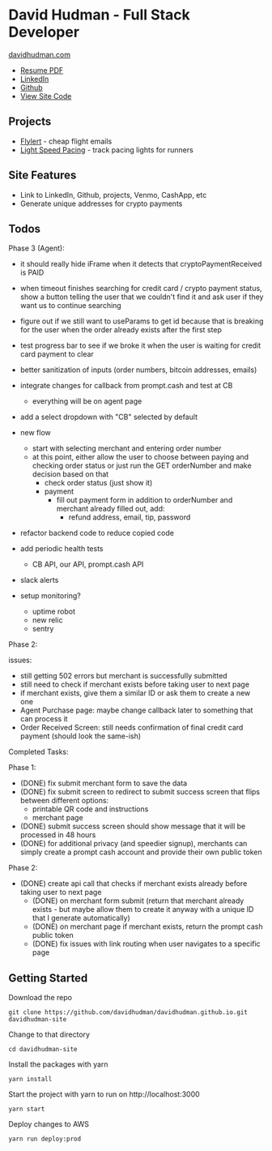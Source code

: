 # David Hudman - Full Stack Developer

[davidhudman.com](https://davidhudman.com)

- [Resume PDF](https://drive.google.com/file/d/1EUCtMWTBrS1XcNVteu6IcWiR9XNa1U1s/view?usp=sharing)
- [LinkedIn](https://www.linkedin.com/in/david-hudman-b9a8b9a4/)
- [Github](https://www.github.com/davidhudman)
- [View Site Code](https://www.github.com/davidhudman/davidhudman.github.io)

## Projects

- [Flylert](https://www.flylert.com) - cheap flight emails
- [Light Speed Pacing](https://www.lightspeedpacing.com) - track pacing lights for runners

## Site Features

- Link to LinkedIn, Github, projects, Venmo, CashApp, etc
- Generate unique addresses for crypto payments

## Todos

Phase 3 (Agent):

- it should really hide iFrame when it detects that cryptoPaymentReceived is PAID
- when timeout finishes searching for credit card / crypto payment status, show a button telling the user that we couldn't find it and ask user if they want us to continue searching
- figure out if we still want to useParams to get id because that is breaking for the user when the order already exists after the first step
- test progress bar to see if we broke it when the user is waiting for credit card payment to clear

- better sanitization of inputs (order numbers, bitcoin addresses, emails)
- integrate changes for callback from prompt.cash and test at CB
  - everything will be on agent page
- add a select dropdown with "CB" selected by default
- new flow
  - start with selecting merchant and entering order number
  - at this point, either allow the user to choose between paying and checking order status or just run the GET orderNumber and make decision based on that
    - check order status (just show it)
    - payment
      - fill out payment form in addition to orderNumber and merchant already filled out, add:
        - refund address, email, tip, password
- refactor backend code to reduce copied code
- add periodic health tests
  - CB API, our API, prompt.cash API
- slack alerts
- setup monitoring?
  - uptime robot
  - new relic
  - sentry

Phase 2:

issues:

- still getting 502 errors but merchant is successfully submitted
- still need to check if merchant exists before taking user to next page
- if merchant exists, give them a similar ID or ask them to create a new one
- Agent Purchase page: maybe change callback later to something that can process it
- Order Received Screen: still needs confirmation of final credit card payment (should look the same-ish)

Completed Tasks:

Phase 1:

- (DONE) fix submit merchant form to save the data
- (DONE) fix submit screen to redirect to submit success screen that flips between different options:
  - printable QR code and instructions
  - merchant page
- (DONE) submit success screen should show message that it will be processed in 48 hours
- (DONE) for additional privacy (and speedier signup), merchants can simply create a prompt cash account and provide their own public token

Phase 2:

- (DONE) create api call that checks if merchant exists already before taking user to next page
  - (DONE) on merchant form submit (return that merchant already exists - but maybe allow them to create it anyway with a unique ID that I generate automatically)
  - (DONE) on merchant page if merchant exists, return the prompt cash public token
  - (DONE) fix issues with link routing when user navigates to a specific page

## Getting Started

Download the repo

`git clone https://github.com/davidhudman/davidhudman.github.io.git davidhudman-site`

Change to that directory

`cd davidhudman-site`

Install the packages with yarn

`yarn install`

Start the project with yarn to run on http://localhost:3000

`yarn start`

Deploy changes to AWS

`yarn run deploy:prod`
